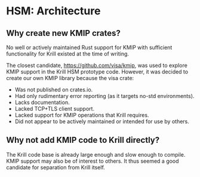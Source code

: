 # HSM: Architecture

## Why create new KMIP crates?

No well or actively maintained Rust support for KMIP with sufficient functionality for Krill
existed at the time of writing.

The closest candidate, https://github.com/visa/kmip, was used to explore KMIP support in the
Krill HSM prototype code. However, it was decided to create our own KMIP library because the
visa crate:

  - Was not published on crates.io.
  - Had only rudimentary error reporting (as it targets no-std environments).
  - Lacks documentation.
  - Lacked TCP+TLS client support.
  - Lacked support for KMIP operations that Krill requires.
  - Did not appear to be actively maintained or intended for use by others.

## Why not add KMIP code to Krill directly?

The Krill code base is already large enough and slow enough to compile. KMIP support may also
be of interest to others. It thus seemed a good candidate for separation from Krill itself.